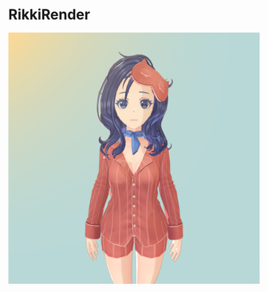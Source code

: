 # RikkiRender
![](https://github.com/LessmindSleepmore/RikkiRender/blob/master/Resource/output_FaceShadow.png)
